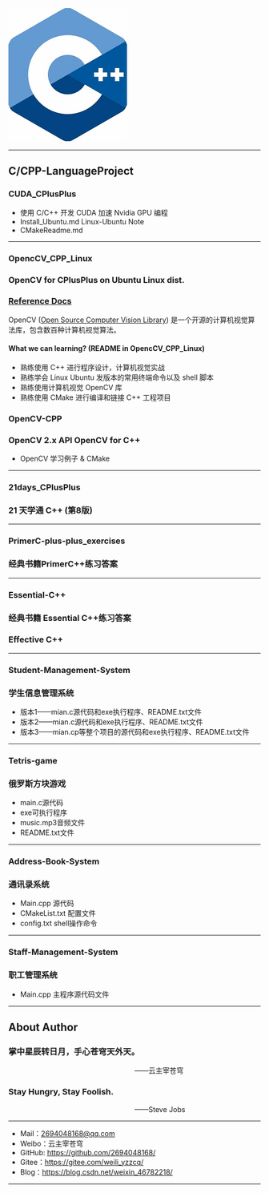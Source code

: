 ![CPlusPlus Logo](./Logo.png)

--------------------------------------------------------------------------------
## C/CPP-LanguageProject

### CUDA_CPlusPlus
- 使用 C/C++ 开发 CUDA 加速 Nvidia GPU 编程
- Install_Ubuntu.md Linux-Ubuntu Note
- CMakeReadme.md

--------------------------------------------------------------------------------
### OpencCV_CPP_Linux

### OpenCV for CPlusPlus on Ubuntu Linux dist.

### [Reference Docs](https://docs.opencv.org/)

OpenCV ([Open Source Computer Vision Library](https://opencv.org/)) 是一个开源的计算机视觉算法库，包含数百种计算机视觉算法。

#### What we can learning? (README in OpencCV_CPP_Linux)

- 熟练使用 C++ 进行程序设计，计算机视觉实战
- 熟练学会 Linux Ubuntu 发版本的常用终端命令以及 shell 脚本
- 熟练使用计算机视觉 OpenCV 库
- 熟练使用 CMake 进行编译和链接 C++ 工程项目

### OpenCV-CPP
### OpenCV 2.x API OpenCV for C++
- OpenCV 学习例子 & CMake

--------------------------------------------------------------------------------

### 21days_CPlusPlus
### 21 天学通 C++ (第8版)

--------------------------------------------------------------------------------

### PrimerC-plus-plus_exercises
### 经典书籍PrimerC++练习答案
--------------------------------------------------------------------------------

### Essential-C++
### 经典书籍 Essential C++练习答案
### Effective C++

--------------------------------------------------------------------------------

### Student-Management-System
### 学生信息管理系统
* 版本1——mian.c源代码和exe执行程序、README.txt文件
* 版本2——mian.c源代码和exe执行程序、README.txt文件
* 版本3——mian.cp等整个项目的源代码和exe执行程序、README.txt文件

--------------------------------------------------------------------------------

### Tetris-game
### 俄罗斯方块游戏
* main.c源代码
* exe可执行程序
* music.mp3音频文件
* README.txt文件

--------------------------------------------------------------------------------

### Address-Book-System
### 通讯录系统
* Main.cpp 源代码
* CMakeList.txt 配置文件
* config.txt shell操作命令

--------------------------------------------------------------------------------

### Staff-Management-System
### 职工管理系统
* Main.cpp 主程序源代码文件

--------------------------------------------------------------------------------

## About Author

### 掌中星辰转日月，手心苍穹天外天。
&emsp;&emsp;&emsp;&emsp;&emsp;&emsp;&emsp;&emsp;&emsp;&emsp;&emsp;&emsp;&emsp;&emsp;&emsp;&emsp;&emsp;&emsp;——云主宰苍穹

### Stay Hungry, Stay Foolish.
&emsp;&emsp;&emsp;&emsp;&emsp;&emsp;&emsp;&emsp;&emsp;&emsp;&emsp;&emsp;&emsp;&emsp;&emsp;&emsp;&emsp;&emsp;——Steve Jobs

--------------------------------------------------------------------------------

- Mail：2694048168@qq.com
- Weibo：云主宰苍穹
- GitHub: https://github.com/2694048168/
- Gitee：https://gitee.com/weili_yzzcq/
- Blog：https://blog.csdn.net/weixin_46782218/

--------------------------------------------------------------------------------
